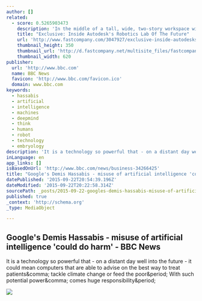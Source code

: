 ```yaml
---
author: []
related:
  - score: 0.5265903473
    description: 'In the middle of a tall, wide, two-story workspace with black walls and a conference room built inside an orange shipping container, three industrial robots are sitting idle. Two of them are identical, yellow FANUCs, from Japan, the kind typically used in car manufacturing or for "pick-and-place" tasks.'
    title: "Exclusive: Inside Autodesk's Robotics Lab Of The Future"
    url: 'http://www.fastcompany.com/3047927/exclusive-inside-autodesks-robotics-lab-of-the-future'
    thumbnail_height: 350
    thumbnail_url: 'http://d.fastcompany.net/multisite_files/fastcompany/imagecache/620x350/poster/2015/06/3047927-poster-p-1-at-autodesks-futuristic-lab-hunting-for-how-businesses-will-use-robots-in-more-than-5-years.jpg'
    thumbnail_width: 620
publisher:
  url: 'http://www.bbc.com'
  name: BBC News
  favicon: 'http://www.bbc.com/favicon.ico'
  domain: www.bbc.com
keywords:
  - hassabis
  - artificial
  - intelligence
  - machines
  - deepmind
  - think
  - humans
  - robot
  - technology
  - embryology
description: 'It is a technology so powerful that - on a distant day well into the future - it could mean computers that are able to advise on the best way to treat patients, tackle climate change or feed the poor. With such potential power, comes huge responsibility.'
inLanguage: en
app_links: []
isBasedOnUrl: 'http://www.bbc.com/news/business-34266425'
title: "Google's Demis Hassabis - misuse of artificial intelligence 'could do harm' - BBC News"
datePublished: '2015-09-22T20:54:39.196Z'
dateModified: '2015-09-22T20:22:58.314Z'
sourcePath: _posts/2015-09-22-googles-demis-hassabis-misuse-of-artificial-intelligence.md
published: true
_context: 'http://schema.org'
_type: MediaObject

---
```

<article style=""><h1>Google's Demis Hassabis - misuse of artificial intelligence 'could do harm' - BBC News</h1><p>It is a technology so powerful that - on a distant day well into the future - it could mean computers that are able to advise on the best way to treat patients&amp;comma; tackle climate change or feed the poor&amp;period; With such potential power&amp;comma; comes huge responsibility&amp;period;</p><img src="http://ichef.bbci.co.uk/news/1024/cpsprodpb/11F37/production/_85572537_cbv7xygb.jpg" /></article>